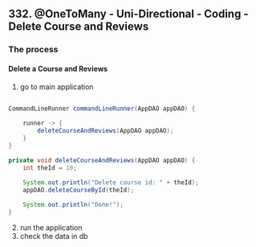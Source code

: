 ## 332. @OneToMany - Uni-Directional - Coding - Delete Course and Reviews

### The process 

#### Delete a Course and Reviews 
1. go to main application 
```java

CommandLineRunner commandLineRunner(AppDAO appDAO) {
    
    runner -> {
        deleteCourseAndReviews(AppDAO appDAO); 
    }
}

private void deleteCourseAndReviews(AppDAO appDAO) {
    int theId = 10;
    
    System.out.println("Delete course id: " + theId);
    appDAO.deleteCourseById(theId);

    System.out.println("Done!");
}
```
2. run the application 
3. check the data in db 
